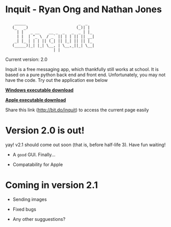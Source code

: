 # Inquit - Ryan Ong and Nathan Jones

```
    _____                       _  _      
   (_   _)                     (_)| |  
     | |   _ __    __ _  _   _  _ | |_ 
     | |  | "_ \  / _` || | | || || __|
    _| |_ | | | || (_| || |_| || || |_ 
   (_____)|_| |_| \__, | \__,_||_| \__|
                     | |            

```
                     
Current version: 2.0

Inquit is a free messaging app, which thankfully still works at school. It is based on a pure python back end and front end. Unfortunately, you may not have the code. Try out the application exe below

[**Windows executable download**](https://github.com/RYNO8/Inquit/raw/master/inquit20.exe)

[**Apple executable download**](https://github.com/RYNO8/Inquit/raw/master/Inquit20.pkg)

Share this link (http://bit.do/inquit) to access the current page easily 

# Version 2.0 is out!

yay! v2.1 should come out soon (that is, before half-life 3). Have fun waiting!

- A `good` GUI. Finally...

- Compatability for Apple

# Coming in version 2.1

- Sending images

- Fixed bugs

- Any other sugguestions?
